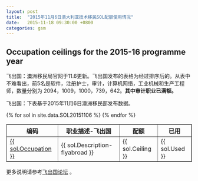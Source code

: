 ```yaml
---
layout: post
title:  "2015年11月6日澳大利亚技术移民SOL配额使用情况"
date:   2015-11-18 09:30:00 +0800
categories: gsm
---
```


## Occupation ceilings for the 2015-16 programme year

飞出国：澳洲移民局官网于11.6更新。飞出国发布的表格为经过排序后的。从表中不难看出，前5名是软件，注册护士，审计，计算机网络，工业机械和生产工程师，数量分别为 2094，1009，1000，739，642。**其中审计职业已满额。**

飞出国：下表基于2015年11月6日澳洲移民部发布数据。

<table border = "1" cellpadding="1" cellspacing="0">
  <tr>
    <th>编码</th>
    <th>职业描述-飞出国</th>
    <th>配额</th>
    <th>已用</th>
  </tr>
{% for sol in site.data.SOL20151106 %}
<tr>
<td> <a href="http://www.flyabroadvisa.com/anzsco/{{ sol.Occupation }}.html" target="_blank">{{ sol.Occupation }}</a> </td>
<td> {{ sol.Description-flyabroad }} </td>
<td> {{ sol.Ceiling }} </td>
<td> {{ sol.Used }} </td>
</tr>
{% endfor %}
</table>

更多说明请参考<a href="http://bbs.fcgvisa.com/t/eoi/6335/" target="blank">飞出国论坛</a> 。